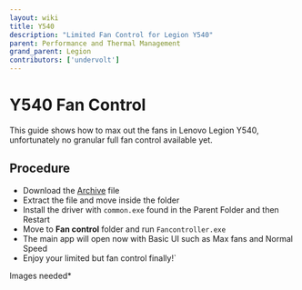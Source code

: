 ```yaml
---
layout: wiki
title: Y540
description: "Limited Fan Control for Legion Y540"
parent: Performance and Thermal Management
grand_parent: Legion
contributors: ['undervolt'] 
---
```


# Y540 Fan Control

This guide shows how to max out the fans in Lenovo Legion Y540, unfortunately no granular full fan control available yet.

## Procedure

- Download the [Archive](https://drive.google.com/file/d/1kP4SfDxZ_Iluy3xXRQkri8wMmGc8E3DW/view?usp=sharing) file
- Extract the file and move inside the folder
- Install the driver with ``common.exe`` found in the Parent Folder and then Restart
- Move to **Fan control** folder and run ``Fancontroller.exe``
- The main app will open now with Basic UI such as Max fans and Normal Speed
- Enjoy your limited but fan control finally!`


Images needed*